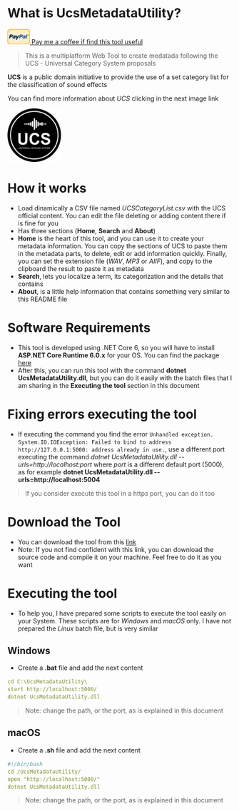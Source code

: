 # What is UcsMetadataUtility?

<a target="_blank" href="https://www.paypal.com/paypalme/jorserp"><img src="images/PayPal.png" />&nbsp;Pay me a coffee if find this tool useful</a>

> This is a multiplatform Web Tool to create medatada following the UCS - Universal Category System proposals

**UCS** is a public domain initiative to provide the use of a set category list for the classification of sound effects

You can find more information about *UCS* clicking in the next image link

<a target="_blank" href="https://universalcategorysystem.com/"><img src="images/ucs_black_small.png" width="120" /></a>

# How it works
* Load dinamically a CSV file named <em>UCSCategoryList.csv</em> with the UCS official content. You can edit the file deleting or adding content there if is fine for you
* Has three sections (<strong>Home</strong>, <strong>Search</strong> and <strong>About</strong>)
* <strong>Home</strong> is the heart of this tool, and you can use it to create your metadata information. You can copy the sections of UCS to paste them in the metadata parts, to delete, edit or add information quickly. Finally, you can set the extension file (<em>WAV</em>, <em>MP3</em> or <em>AIIF</em>), and copy to the clipboard the result to paste it as metadata
* <strong>Search</strong>, lets you localize a term, its categorization and the details that contains
* <strong>About</strong>, is a little help information that contains something very similar to this README file

# Software Requirements
* This tool is developed using .NET Core 6, so you will have to install **ASP.NET Core Runtime 6.0.x** for your OS. You can find the package <a href="https://dotnet.microsoft.com/en-us/download/dotnet/6.0">here</a>
* After this, you can run this tool with the command **dotnet UcsMetadataUtility.dll**, but you can do it easily with the batch files that I am sharing in the **Executing the tool** section in this document

# Fixing errors executing the tool
* If executing the command you find the error `Unhandled exception. System.IO.IOException: Failed to bind to address http://127.0.0.1:5000: address already in use.`, use a different port executing the command *dotnet UcsMetadataUtility.dll --urls=http://localhost:port* where *port* is a different default port (5000), as for example **dotnet UcsMetadataUtility.dll --urls=http://localhost:5004** 

> If you consider execute this tool in a https port, you can do it too

# Download the Tool
* You can download the tool from this <a href="https://github.com/J0rgeSerran0/UcsMetadataUtility/releases/tag/v1.0.0">link</a>
* Note: If you not find confident with this link, you can download the source code and compile it on your machine. Feel free to do it as you want

# Executing the tool
* To help you, I have prepared some scripts to execute the tool easily on your System. These scripts are for *Windows* and *macOS* only. I have not prepared the *Linux* batch file, but is very similar

## Windows
* Create a **.bat** file and add the next content

```yaml
cd C:\UcsMetadataUtility\
start http://localhost:5000/
dotnet UcsMetadataUtility.dll 
```

> Note: change the path, or the port, as is explained in this document

## macOS
* Create a **.sh** file and add the next content

```yaml
#!/bin/bash
cd /UcsMetadataUtility/
open "http://localhost:5000/" 
dotnet UcsMetadataUtility.dll 
```

> Note: change the path, or the port, as is explained in this document

